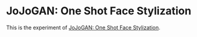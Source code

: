 # JoJoGAN: One Shot Face Stylization

This is the experiment of [JoJoGAN: One Shot Face Stylization](https://arxiv.org/abs/2112.11641).
